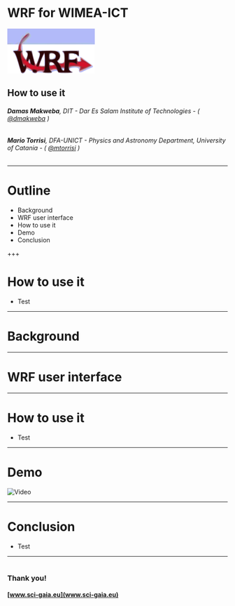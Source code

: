 WRF for WIMEA-ICT
===

![](assets/wrf-logo.png)

## How to use it

###### **Damas Makweba**, DIT - Dar Es Salam Institute of Technologies - ( [@dmakweba](https://github.com/dmakweba) )
###### **Mario Torrisi**, DFA-UNICT - Physics and Astronomy Department, University of Catania - ( [@mtorrisi](https://github.com/mtorrisi) )

---

# Outline

- Background
- WRF user interface
- How to use it
- Demo
- Conclusion

+++

# How to use it

- Test

---

# Background

---

# WRF user interface

---

# How to use it

- Test

---

# Demo

![Video](https://www.youtube.com/embed/vSI9fEwghHw)

---

# Conclusion

- Test

---

#

### Thank you!
#### [www.sci-gaia.eu](www.sci-gaia.eu)
